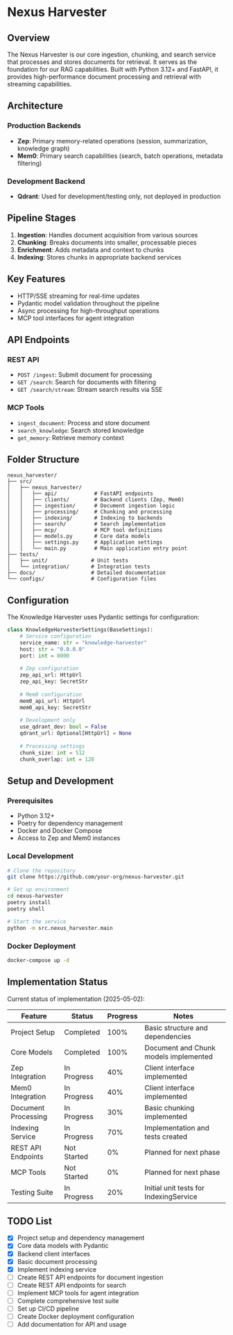 # Nexus Harvester

## Overview
The Nexus Harvester is our core ingestion, chunking, and search service that processes and stores documents for retrieval. It serves as the foundation for our RAG capabilities. Built with Python 3.12+ and FastAPI, it provides high-performance document processing and retrieval with streaming capabilities.

## Architecture

### Production Backends
- **Zep**: Primary memory-related operations (session, summarization, knowledge graph)
- **Mem0**: Primary search capabilities (search, batch operations, metadata filtering)

### Development Backend
- **Qdrant**: Used for development/testing only, not deployed in production

## Pipeline Stages

1. **Ingestion**: Handles document acquisition from various sources
2. **Chunking**: Breaks documents into smaller, processable pieces
3. **Enrichment**: Adds metadata and context to chunks
4. **Indexing**: Stores chunks in appropriate backend services

## Key Features

- HTTP/SSE streaming for real-time updates
- Pydantic model validation throughout the pipeline
- Async processing for high-throughput operations
- MCP tool interfaces for agent integration

## API Endpoints

### REST API
- `POST /ingest`: Submit document for processing
- `GET /search`: Search for documents with filtering
- `GET /search/stream`: Stream search results via SSE

### MCP Tools
- `ingest_document`: Process and store document
- `search_knowledge`: Search stored knowledge
- `get_memory`: Retrieve memory context

## Folder Structure
```
nexus_harvester/
├── src/
│   ├── nexus_harvester/
│   │   ├── api/            # FastAPI endpoints
│   │   ├── clients/        # Backend clients (Zep, Mem0)
│   │   ├── ingestion/      # Document ingestion logic
│   │   ├── processing/     # Chunking and processing
│   │   ├── indexing/       # Indexing to backends
│   │   ├── search/         # Search implementation
│   │   ├── mcp/            # MCP tool definitions
│   │   ├── models.py       # Core data models
│   │   ├── settings.py     # Application settings
│   │   └── main.py         # Main application entry point
├── tests/
│   ├── unit/              # Unit tests
│   └── integration/       # Integration tests
├── docs/                  # Detailed documentation
└── configs/               # Configuration files
```

## Configuration

The Knowledge Harvester uses Pydantic settings for configuration:
```python
class KnowledgeHarvesterSettings(BaseSettings):
    # Service configuration
    service_name: str = "knowledge-harvester"
    host: str = "0.0.0.0"
    port: int = 8000
    
    # Zep configuration
    zep_api_url: HttpUrl
    zep_api_key: SecretStr
    
    # Mem0 configuration
    mem0_api_url: HttpUrl
    mem0_api_key: SecretStr
    
    # Development only
    use_qdrant_dev: bool = False
    qdrant_url: Optional[HttpUrl] = None
    
    # Processing settings
    chunk_size: int = 512
    chunk_overlap: int = 128
```

## Setup and Development

### Prerequisites
- Python 3.12+
- Poetry for dependency management
- Docker and Docker Compose
- Access to Zep and Mem0 instances

### Local Development
```bash
# Clone the repository
git clone https://github.com/your-org/nexus-harvester.git

# Set up environment
cd nexus-harvester
poetry install
poetry shell

# Start the service
python -m src.nexus_harvester.main
```

### Docker Deployment
```bash
docker-compose up -d
```

## Implementation Status

Current status of implementation (2025-05-02):

| Feature | Status | Progress | Notes |
|---------|--------|----------|-------|
| Project Setup | Completed | 100% | Basic structure and dependencies |
| Core Models | Completed | 100% | Document and Chunk models implemented |
| Zep Integration | In Progress | 40% | Client interface implemented |
| Mem0 Integration | In Progress | 40% | Client interface implemented |
| Document Processing | In Progress | 30% | Basic chunking implemented |
| Indexing Service | In Progress | 70% | Implementation and tests created |
| REST API Endpoints | Not Started | 0% | Planned for next phase |
| MCP Tools | Not Started | 0% | Planned for next phase |
| Testing Suite | In Progress | 20% | Initial unit tests for IndexingService |

## TODO List

- [x] Project setup and dependency management
- [x] Core data models with Pydantic
- [x] Backend client interfaces
- [x] Basic document processing
- [x] Implement indexing service
- [ ] Create REST API endpoints for document ingestion
- [ ] Create REST API endpoints for search
- [ ] Implement MCP tools for agent integration
- [ ] Complete comprehensive test suite
- [ ] Set up CI/CD pipeline
- [ ] Create Docker deployment configuration
- [ ] Add documentation for API and usage